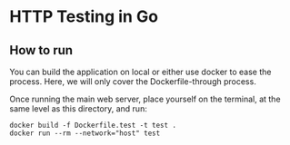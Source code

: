 # HTTP Testing in Go

## How to run
You can build the application on local or either use docker to ease the process. Here, we will only cover the Dockerfile-through process.

Once running the main web server, place yourself on the terminal, at the same level as this directory, and run:
```
docker build -f Dockerfile.test -t test .
docker run --rm --network="host" test
```
